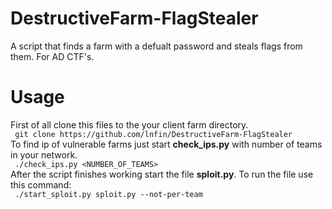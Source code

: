 # DestructiveFarm-FlagStealer
A script that finds a farm with a defualt password and steals flags from them. For AD CTF's.
# Usage
First of all clone this files to the your client farm directory.  
``` git clone https://github.com/lnfin/DestructiveFarm-FlagStealer```  
To find ip of vulnerable  farms just start **check_ips.py** with number of teams in your network.  
``` ./check_ips.py <NUMBER_OF_TEAMS>```  
After the script finishes working start the file **sploit.py**. To run the file use this command:  
``` ./start_sploit.py sploit.py --not-per-team```  
